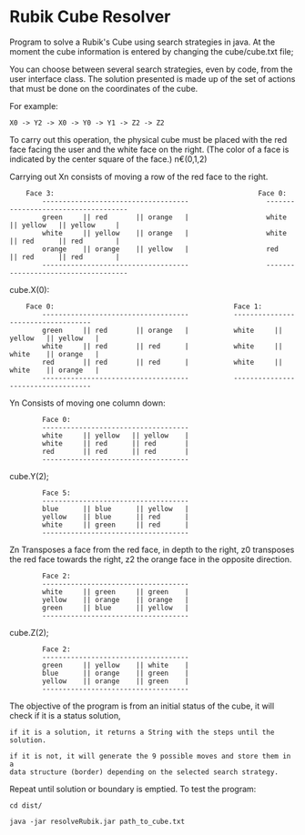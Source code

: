 # Rubik Cube Resolver

Program to solve a Rubik's Cube using search strategies in java.
At the moment the cube information is entered by changing the cube/cube.txt file;

You can choose between several search strategies, even by code, from the user interface class.
The solution presented is made up of the set of actions that must be done on the coordinates of the cube.

For example:

    X0 -> Y2 -> X0 -> Y0 -> Y1 -> Z2 -> Z2 

To carry out this operation, the physical cube must be placed with the red face facing the user and the white face on the right.
(The color of a face is indicated by the center square of the face.)
n€(0,1,2)

Carrying out Xn consists of moving a row of the red face to the right.

        Face 3:                                                  Face 0:
            ------------------------------------                   ------------------------------------
            green     || red       || orange   |                   white    || yellow   || yellow     |
            white     || yellow    || orange   |                   white    || red      || red        |
            orange    || orange    || yellow   |                   red      || red      || red        |
            ------------------------------------                   ------------------------------------

cube.X(0):

        Face 0:                                            Face 1:
            ------------------------------------           -----------------------------------
            green     || red       || orange   |           white     || yellow   || yellow   |
            white     || red       || red      |           white     || white    || orange   |
            red       || red       || red      |           white     || white    || orange   |
            ------------------------------------           -----------------------------------

Yn Consists of moving one column down:

            Face 0:
            ------------------------------------
            white     || yellow   || yellow    |
            white     || red      || red       |
            red       || red      || red       |
            ------------------------------------
            
cube.Y(2);

            Face 5:
            ------------------------------------
            blue      || blue      || yellow   |
            yellow    || blue      || red      |
            white     || green     || red      |
            ------------------------------------

Zn Transposes a face from the red face, in depth to the right, z0 transposes the red face towards the
right, z2 the orange face in the opposite direction.

            Face 2:
            ------------------------------------
            white     || green     || green    |
            yellow    || orange    || orange   |
            green     || blue      || yellow   |
            ------------------------------------

cube.Z(2);

            Face 2:
            ------------------------------------
            green     || yellow    || white    |
            blue      || orange    || green    |
            yellow    || orange    || green    |
            ------------------------------------

The objective of the program is from an initial status of the cube,
it will check if it is a status solution,

    if it is a solution, it returns a String with the steps until the solution.

    if it is not, it will generate the 9 possible moves and store them in a
    data structure (border) depending on the selected search strategy.

Repeat until solution or boundary is emptied.
To test the program:

    cd dist/

    java -jar resolveRubik.jar path_to_cube.txt
